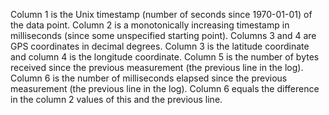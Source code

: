 Column 1 is the Unix timestamp (number of seconds since 1970-01-01) of the data point.
Column 2 is a monotonically increasing timestamp in milliseconds (since some unspecified starting point).
Columns 3 and 4 are GPS coordinates in decimal degrees. Column 3 is the latitude coordinate and column 4 is the longitude coordinate.
Column 5 is the number of bytes received since the previous measurement (the previous line in the log).
Column 6 is the number of milliseconds elapsed since the previous measurement (the previous line in the log). Column 6 equals the difference in the column 2 values of this and the previous line.
